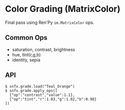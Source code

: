# Color Grading (MatrixColor)

Final pass using Ren'Py `im.MatrixColor` ops.

## Common Ops
- saturation, contrast, brightness
- hue, tint(r,g,b)
- identity, sepia

## API
```renpy
$ snfx.grade.load("Teal_Orange")
$ snfx.grade.apply_ops([
  {"op":"contrast","value":1.1},
  {"op":"tint","r":1.03,"g":1.02,"b":0.98}
])
```
